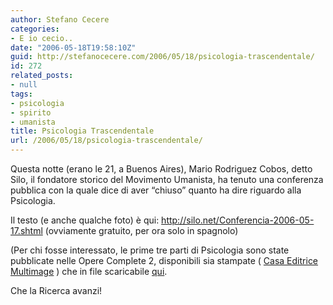 ```yaml
---
author: Stefano Cecere
categories:
- E io cecio..
date: "2006-05-18T19:58:10Z"
guid: http://stefanocecere.com/2006/05/18/psicologia-trascendentale/
id: 272
related_posts:
- null
tags:
- psicologia
- spirito
- umanista
title: Psicologia Trascendentale
url: /2006/05/18/psicologia-trascendentale/
---
```


<img src='/wp-content/PsicologiaIV3thumb.jpg' alt='' align='left' />Questa notte (erano le 21, a Buenos Aires), Mario Rodriguez Cobos, detto Silo, il fondatore storico del Movimento Umanista, ha tenuto una conferenza pubblica con la quale dice di aver &#8220;chiuso&#8221; quanto ha dire riguardo alla Psicologia.

Il testo (e anche qualche foto) è qui: <http://silo.net/Conferencia-2006-05-17.shtml> (ovviamente gratuito, per ora solo in spagnolo)

(Per chi fosse interessato, le prime tre parti di Psicologia sono state pubblicate nelle Opere Complete 2, disponibili sia stampate ( [Casa Editrice Multimage](http://www.multimage.org) ) che in file scaricabile [qui](http://silo.net/ReferenceMaterials.shtml).

Che la Ricerca avanzi!